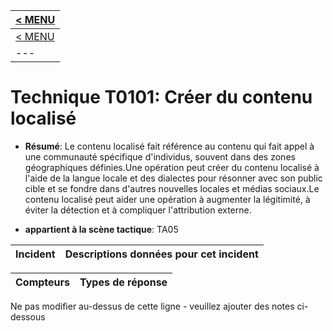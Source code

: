 |[< MENU](../README.md)|
|---|
|[< MENU](../../README.md)|
|---|
# Technique T0101: Créer du contenu localisé

* **Résumé**: Le contenu localisé fait référence au contenu qui fait appel à une communauté spécifique d'individus, souvent dans des zones géographiques définies.Une opération peut créer du contenu localisé à l'aide de la langue locale et des dialectes pour résonner avec son public cible et se fondre dans d'autres nouvelles locales et médias sociaux.Le contenu localisé peut aider une opération à augmenter la légitimité, à éviter la détection et à compliquer l'attribution externe.

* **appartient à la scène tactique**: TA05


|Incident |Descriptions données pour cet incident |
|-------- |-------------------- |



|Compteurs |Types de réponse |
|-------- |-------------- |


Ne pas modifier au-dessus de cette ligne - veuillez ajouter des notes ci-dessous